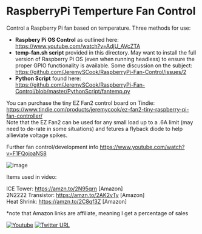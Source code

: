 # RaspberryPi Temperture Fan Control
Control a Raspberry Pi fan based on temperature. Three methods for use:

* **Raspbery Pi OS Control** as outlined here: https://www.youtube.com/watch?v=AdjU_AVcZTA  
* **temp-fan.sh script** provided in this directory. May want to install the full version of Raspberry Pi OS (even when running headless) to ensure the proper GPIO functionality is available. Some discussion on the subject: https://github.com/JeremySCook/RaspberryPi-Fan-Control/issues/2
* **Python Script** found here: https://github.com/JeremySCook/RaspberryPi-Fan-Control/blob/master/PythonScript/fantemp.py

You can purchase the tiny EZ Fan2 control board on Tindie: https://www.tindie.com/products/jeremycook/ez-fan2-tiny-raspberry-pi-fan-controller/  
Note that the EZ Fan2 can be used for any small load up to a .6A limit (may need to de-rate in some situations) and fetures a flyback diode to help 
allieviate voltage spikes.

Further fan control/development info https://www.youtube.com/watch?v=F1FQojoaNS8

![image](temp.jpg)

Items used in video:

ICE Tower: https://amzn.to/2N95qrn [Amazon]  
2N2222 Transistor: https://amzn.to/2AK2vTy [Amazon]  
Heat Shrink: https://amzn.to/2C8qf3Z [Amazon]  

*note that Amazon links are affiliate, meaning I get a percentage of sales

[![Youtube](https://img.shields.io/badge/YouTube-FF0000?style=flat-square&logo=youtube&logoColor=white)](https://www.youtube.com/channel/UCrCbscxHLiaauK4H478ArRQ) [![Twitter URL](https://img.shields.io/twitter/follow/jeremyscook?style=flat-square&logo=twitter)](https://twitter.com/jeremyscook)
